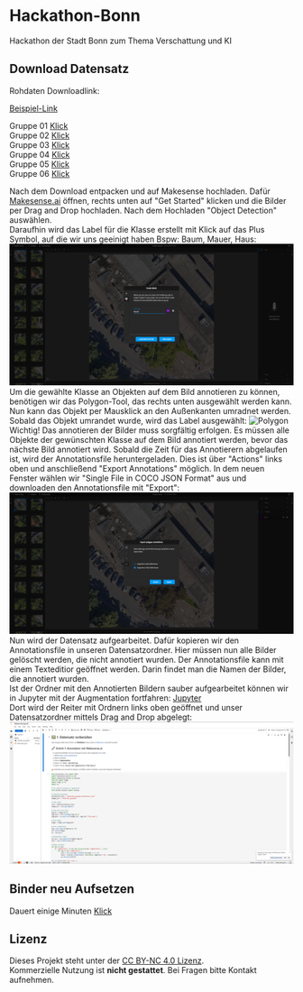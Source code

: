 # Hackathon-Bonn
Hackathon der Stadt Bonn zum Thema Verschattung und KI

## Download Datensatz
Rohdaten Downloadlink:   

<a href="[https://example.com](https://databox.bonn.de/public/download-shares/dr8cSb7ya2YRucGC4c6qBQsHu75S5CU0)" target="_blank">Beispiel-Link</a>

Gruppe 01 [Klick](https://databox.bonn.de/public/download-shares/dr8cSb7ya2YRucGC4c6qBQsHu75S5CU0)   
Gruppe 02 [Klick](https://databox.bonn.de/public/download-shares/u9C2wKErUTTs3QAZ043EHVkSwbfJVK7e)   
Gruppe 03 [Klick](https://databox.bonn.de/public/download-shares/voPvvwoOX6r0knp9DZGoN4dWva1oeGaC)   
Gruppe 04 [Klick](https://databox.bonn.de/public/download-shares/YoFK45Xc99zAw1elNJMj9G2vlLeoAMY8)  
Gruppe 05 [Klick](https://databox.bonn.de/public/download-shares/frEqVE6ppREuyVcM9jRZ7ND4yFMJnHsB)  
Gruppe 06 [Klick](https://databox.bonn.de/public/download-shares/k8mSgeYbXo0IeP2j8eGYoJknFKPPFzNR)  

Nach dem Download entpacken und auf Makesense hochladen. Dafür [Makesense.ai](https://www.makesense.ai/) öffnen, rechts unten auf "Get Started" klicken und die Bilder per Drag and Drop hochladen. Nach dem Hochladen "Object Detection" auswählen.  
Daraufhin wird das Label für die Klasse erstellt mit Klick auf das Plus Symbol, auf die wir uns geeinigt haben Bspw: Baum, Mauer, Haus:  
![Label](images/makesense_label.PNG)  
Um die gewählte Klasse an Objekten auf dem Bild annotieren zu können, benötigen wir das Polygon-Tool, das rechts unten ausgewählt werden kann. Nun kann das Objekt per Mausklick an den Außenkanten umradnet werden. Sobald das Objekt umrandet wurde, wird das Label ausgewählt:
![Polygon](images/makesense_polygon.PNG)  
Wichtig! Das annotieren der Bilder muss sorgfältig erfolgen. Es müssen alle Objekte der gewünschten Klasse auf dem Bild annotiert werden, bevor das nächste Bild annotiert wird.
Sobald die Zeit für das Annotierern abgelaufen ist, wird der Annotationsfile heruntergeladen. Dies ist über "Actions" links oben und anschließend "Export Annotations" möglich. In dem neuen Fenster wählen wir "Single File in COCO JSON Format" aus und downloaden den Annotationsfile mit "Export":
![Export](images/makesense_export.PNG) 
Nun wird der Datensatz aufgearbeitet. Dafür kopieren wir den Annotationsfile in unseren Datensatzordner. Hier müssen nun alle Bilder gelöscht werden, die nicht annotiert wurden. Der Annotationsfile kann mit einem Texteditior geöffnet werden. Darin findet man die Namen der Bilder, die annotiert wurden.  
Ist der Ordner mit den Annotierten Bildern sauber aufgearbeitet können wir in Jupyter mit der Augmentation fortfahren: [Jupyter](https://hub.gesis.mybinder.org/user/mrzinken-hackathon-bonn-aevnz7mg/doc/tree/jupyter/Datensatz.ipynb)  
Dort wird der Reiter mit Ordnern links oben geöffnet und unser Datensatzordner mittels Drag and Drop abgelegt:  
![Upload](images/jupyter_upload.PNG) 

## Binder neu Aufsetzen
Dauert einige Minuten
[Klick](https://mybinder.org/v2/gh/MrZinken/Hackathon-Bonn/HEAD?labpath=jupyter%2FDatensatz.ipynb)


## Lizenz

Dieses Projekt steht unter der [CC BY-NC 4.0 Lizenz](https://creativecommons.org/licenses/by-nc/4.0/).  
Kommerzielle Nutzung ist **nicht gestattet**. Bei Fragen bitte Kontakt aufnehmen.
